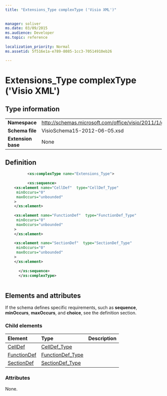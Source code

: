 ```yaml
---
title: "Extensions_Type complexType ('Visio XML')"
 
 
manager: soliver
ms.date: 03/09/2015
ms.audience: Developer
ms.topic: reference
 
localization_priority: Normal
ms.assetid: 5f516e1a-e789-8085-1cc3-70514910eb26

---
```


# Extensions_Type complexType ('Visio XML')

## Type information

|||
|:-----|:-----|
|**Namespace** <br/> |http://schemas.microsoft.com/office/visio/2011/1/core  <br/> |
|**Schema file** <br/> |VisioSchema15-2012-06-05.xsd  <br/> |
|**Extension base** <br/> |None  <br/> |
   
## Definition

```XML
          <xs:complexType name="Extensions_Type">
          
          <xs:sequence>
    <xs:element name="CellDef"  type="CellDef_Type"
     minOccurs="0"
     maxOccurs="unbounded"
    >
    </xs:element>
    
    <xs:element name="FunctionDef"  type="FunctionDef_Type"
     minOccurs="0"
     maxOccurs="unbounded"
    >
    </xs:element>
    
    <xs:element name="SectionDef"  type="SectionDef_Type"
     minOccurs="0"
     maxOccurs="unbounded"
    >
    </xs:element>
    
      </xs:sequence>
      </xs:complexType>
      
```

## Elements and attributes

If the schema defines specific requirements, such as **sequence**, **minOccurs**, **maxOccurs**, and **choice**, see the definition section. 
  
### Child elements

|**Element**|**Type**|**Description**|
|:-----|:-----|:-----|
|[CellDef](http://msdn.microsoft.com/library/8fb193f0-5c88-6891-1cda-f1df486aabfc%28Office.15%29.aspx) <br/> |[CellDef_Type](celldef_type-complextypevisio-xml.md) <br/> ||
|[FunctionDef](http://msdn.microsoft.com/library/dad99181-c14c-cce7-3883-106fe05f20a6%28Office.15%29.aspx) <br/> |[FunctionDef_Type](functiondef_type-complextypevisio-xml.md) <br/> ||
|[SectionDef](http://msdn.microsoft.com/library/751da480-f387-4c68-6699-8948271c23ac%28Office.15%29.aspx) <br/> |[SectionDef_Type](sectiondef_type-complextypevisio-xml.md) <br/> ||
   
### Attributes

None.
  

